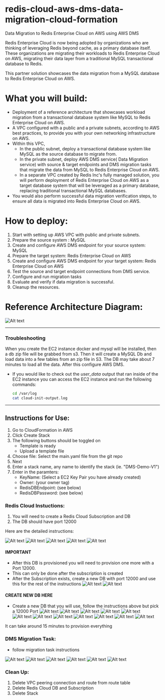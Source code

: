 # redis-cloud-aws-dms-data-migration-cloud-formation
Data Migration to Redis Enterprise Cloud on AWS using AWS DMS

Redis Enterprise Cloud is now being adopted by organizations who are thinking of leveraging Redis beyond cache, as a primary database itself. These organizations are migrating their workloads to Redis Enterprise Cloud on AWS, migrating their data layer from a traditional MySQL transactional database to Redis.

This partner solution showcases the data migration from a MySQL database to Redis Enterprise Cloud on AWS.  

# What you will build:
* Deployment of a reference architecture that showcases workload migration from a transactional database system like MySQL to Redis Enterprise Cloud on AWS.
* A VPC configured with a public and a private subnets, according to AWS best practices, to provide you with your own networking infrastructure on AWS.
* Within this VPC,
    * In the public subnet, deploy a transactional database system like MySQL as the source database to migrate from.
    * In the private subnet, deploy AWS DMS service( Data Migration service) with  source & target endpoints and DMS migration tasks that migrate the data from MySQL to Redis Enterprise Cloud on AWS.
    * In a separate VPC created by Redis Inc's fully managed solution, you will perform deployment of Redis Enterprise Cloud on AWS as a target database system that will be leveraged as a primary database, replacing traditional transactional MySQL databases.
* You would also perform successful data migration verification steps, to ensure all data is migrated into Redis Enterprise Cloud on AWS.

# How to deploy:
1. Start with setting up AWS VPC with public and private subnets.
2. Prepare the source system : MySQL
3. Create and configure AWS DMS endpoint for your source system: MySQL
4. Prepare the target system: Redis Enterprise Cloud on AWS
5. Create and configure AWS DMS endpoint for your target system: Redis Enterprise Cloud on AWS
6. Test the source and target endpoint connections from DMS service.
7. Configure and run migration tasks
8. Evaluate and verify if data migration is successful.
9. Cleanup the resources.

# Reference Architecture Diagram:
![Alt text](image/data-migration-architecture.png?raw=true "Title")



*****************
### Troubleshooting
When you create the EC2 instance docker and mysql will be installed, then a db zip file will be grabbed from s3.
Then it will create a MySQL Db and load data into a few tables from an zip file in S3.
The DB may take about 7 minutes to load all the data.
After this configure AWS DMS.
* If you would like to check out the *user_data* output that ran inside of the EC2 instance you can access the EC2 instance and run the following commands:
    ```bash
    cd /var/log
    cat cloud-init-output.log
    ```
*****************

## Instructions for Use:
1. Go to CloudFormation in AWS
2. Click Create Stack
3. The following buttons should be toggled on 
    * Template is ready
    * Upload a template file
4. Choose file: Select the main.yaml file from the git repo
5. Next
6. Enter a stack name, any name to identify the stack (ie. "DMS-Demo-V1")
7. Enter in the paramters:
    * KeyName: (Select a EC2 Key Pair you have already created)
    * Owner: (your owner tag)
    * RedisDBEndpoint: (see below)
    * RedisDBPassword: (see below)

### Redis Cloud Instuctions:
1. You will need to create a Redis Cloud Subscription and DB
2. The DB should have port 12000

Here are the detailed instructions:

![Alt text](image/rediscloud/Picture1.png?raw=true "Title")
![Alt text](image/rediscloud/Picture2.png?raw=true "Title")
![Alt text](image/rediscloud/Picture3.png?raw=true "Title")
![Alt text](image/rediscloud/Picture4.png?raw=true "Title")
![Alt text](image/rediscloud/Picture5.png?raw=true "Title")
#### **IMPORTANT**
* After this DB is provisioned you will need to provision one more with a Port 12000.
* This can only be done after the subscription is created
* After the Subscription exists, create a new DB with port 12000 and use this for the rest of the instructions
![Alt text](image/rediscloud/Picture6.png?raw=true "Title")
![Alt text](image/rediscloud/Picture7.png?raw=true "Title")
#### **CREATE NEW DB HERE**
* Create a new DB that you will use, follow the instructions above but pick a 12000 Port
![Alt text](image/rediscloud/PictureNEWDB.png?raw=true "Title")
![Alt text](image/rediscloud/Picture8.png?raw=true "Title")
![Alt text](image/rediscloud/Picture9.png?raw=true "Title")
![Alt text](image/rediscloud/Picture10.png?raw=true "Title")
![Alt text](image/rediscloud/Picture11.png?raw=true "Title")
![Alt text](image/rediscloud/Picture12.png?raw=true "Title")
![Alt text](image/rediscloud/Picture13.png?raw=true "Title")
![Alt text](image/rediscloud/Picture14.png?raw=true "Title")
![Alt text](image/rediscloud/Picture15.png?raw=true "Title")
![Alt text](image/rediscloud/Picture16.png?raw=true "Title")
![Alt text](image/rediscloud/Picture17.png?raw=true "Title")
![Alt text](image/rediscloud/Picture18.png?raw=true "Title")

It can take around 15 minutes to provision everything

### DMS Migration Task:
* follow migration task instructions

![Alt text](image/dms-migration/Picture1.png?raw=true "Title")
![Alt text](image/dms-migration/Picture2.png?raw=true "Title")
![Alt text](image/dms-migration/Picture3.png?raw=true "Title")
![Alt text](image/dms-migration/Picture4.png?raw=true "Title")
![Alt text](image/dms-migration/Picture5.png?raw=true "Title")
![Alt text](image/dms-migration/Picture6.png?raw=true "Title")



### Clean Up:
1. Delete VPC peering connection and route from route table
2. Delete Redis Cloud DB and Subscription
3. Delete Stack